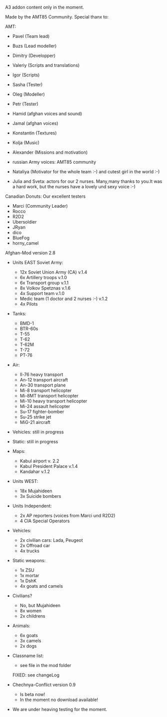 A3 addon content only in the moment.

Made by the AMT85 Community.
Special thanx to:

AMT:	
+ Pavel		(Team lead)</br>
+ Buzs		(Lead modeller)
+ Dimitry	(Developper)
+ Valeriy	(Scripts and translations)
+ Igor 		(Scripts)
+ Sasha		(Tester)
+ Oleg		(Modeller)
+ Petr		(Tester)
+ Hamid		(afghan voices and sound)
+ Jamal		(afghan voices)
+ Konstantin	(Textures)
+ Kolja		(Music)
+ Alexander	(Missions and motivation)

+ russian Army voices: AMT85 community
		
+ Nataliya    (Motivator for the whole team :-) and cutest girl in the world :-)
+ Julia and Sveta: actors for our 2 nurses. Many,many thanks to you.It was a hard work, but the nurses have a lovely und sexy voice :-)
		
Canadian Donuts: Our excellent testers
+ Marci		(Community Leader)
+ Rocco		
+ R2D2
+ Ubersoldier
+ JRyan
+ dico
+ BlueFog
+ horny_camel



Afghan-Mod version 2.8
+ Units EAST Soviet Army:
  + 12x Soviet Union Army (CA) v.1.4
  + 6x Artillery troops v.1.0
  + 6x Transport group v.1.1
  + 8x Volkov Spetznas v.1.6
  + 4x Support team v.1.0
  + Medic team (1 doctor and 2 nurses :-) v.1.2
  + 4x Pilots
  
  
+ Tanks:
  + BMD-1
  + BTR-60s
  + T-55
  + T-62
  + T-62M
  + T-72
  + PT-76
  
+ Air:
  + Il-76		heavy transport
  + An-12		transport aircraft
  + An-30		transport plane
  + Mi-8		transport helicopter
  + Mi-8MT	transport helicopter
  + Mi-10		heavy transport helicopter
  + Mi-24		assault helicopter
  + Su-17		fighter-bomber
  + Su-25		strike jet
  + MiG-21	aircraft
  
+ Vehicles:
  still in progress
  
+ Static:
  still in progress
  
+ Maps:
  
  + Kabul airport v. 2.2
  + Kabul President Palace v.1.4
  + Kandahar v.1.2
  
+ Units WEST:
  
  + 18x Mujahideen
  + 3x Suicide bombers
  
+ Units Independent:
  + 2x AP reporters (voices from Marci und R2D2)
  + 4 CIA Special Operators
  
+ Vehicles:
	+ 2x civilian cars: Lada, Peugeot
	+ 2x Offroad car
	+ 4x trucks
  
+ Static weapons:
	+ 1x ZSU
	+ 1x mortar
	+ 1x DshK
    + 4x goats and camels
  
+ Civilians?
  + No, but Mujahideen
  + 8x women
  + 2x childrens
  
+ Animals:
  + 6x goats
  + 3x camels
  + 2x dogs

+ Classname list:
  + see file in the mod folder  
  
  FIXED: see changeLog
+ Chechnya-Conflict version 0.9
  + Is beta now!
  + In the moment no download available!
+ We are under heaving testing for the moment.